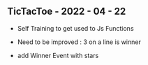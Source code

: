 ## TicTacToe - 2022 - 04 - 22

- Self Training to get used to Js Functions 

- Need to be improved : 3 on a line is winner 

- add Winner Event with stars
